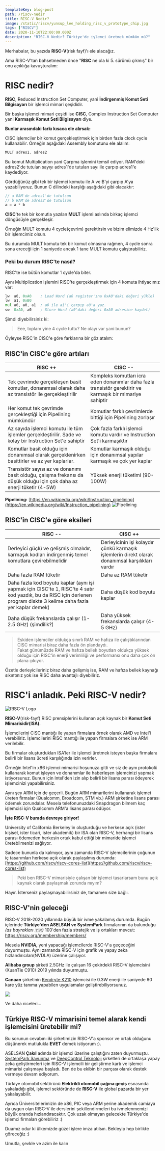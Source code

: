 ```yaml
---
templateKey: blog-post
path: /riscv-nedir
title: RISC-V Nedir?
image: /static/riscv/yunsup_lee_holding_risc_v_prototype_chip.jpg
tags: ["RISCV"]
date: 2020-11-10T22:00:00.000Z
description: "RISC-V Nedir? Türkiye'de işlemci üretmek mümkün mü?"
---
```

Merhabalar, bu yazıda **RISC-V**(risk fayf)'ı ele alacağız.

Ama RISC-V'tan bahsetmeden önce "**RISC** ne ola ki 5. sürümü çıkmış" bir onu açıklığa kavuşturalım:

# RISC nedir?

**RISC**, Reduced Instruction Set Computer, yani **İndirgenmiş Komut Seti Bilgisayarı** bir işlemci mimari çeşididir.

Bir başka işlemci mimari çeşidi ise **CISC**, Complex Instruction Set Computer yani **Karmaşık Komut Seti Bilgisayarı** diye.

**Bunlar arasındaki farkı kısaca ele alırsak:**

CISC işlemciler bir komut gerçekleştirmek için birden fazla clock cycle kullanabilir. Örneğin aşağıdaki Assembly komutunu ele alalım:
```asm
MULT adres1, adres2
```
Bu komut Multiplication yani Çarpma işlemini temsil ediyor. RAM'deki adres2'de tutulan sayıyı adres1'de tutulan sayı ile çarpıp adres1'e kaydediyor.

Gördüğünüz gibi tek bir işlemci komutu ile A ve B'yi çarpıp A'ya yazabiliyoruz. Bunun C dilindeki karşlığı aşağıdaki gibi olacaktır:
```cpp
// a RAM'de adres1'de tutulsun
// b RAM'de adres2'de tutulsun
a = a * b
```
**CISC**'te tek bir komutla yazılan **MULT** işlemi aslında birkaç işlemci döngüsüyle gerçekleşir.

Örneğin MULT komutu 4 cycle(çevrim) gerektirsin ve bizim elimizde 4 Hz'lik bir işlemcimiz olsun.

Bu durumda MULT komutu tek bir komut olmasına rağmen, 4 cycle sonra sona ereceği için 1 saniyede ancak 1 tane MULT komutu çalıştırabiliriz.

### Peki bu durum RISC'te nasıl?

RISC'te ise bütün komutlar 1 cycle'da biter.

Aynı Multiplication işlemini RISC'te gerçekleştirmek için 4 komuta ihtiyacımız var:
```asm
lw  a0, 0xA0    ; Load Word (a0 register'ına 0xA0'daki değeri yükle)
lw  a1, 0xB0
mul a0, a0, a1  ; a0 ile a1'i çarpıp a0'a yaz.
sw  0xA0, a0    ; Store Word (a0'daki değeri 0xA0 adresine kaydet)
```

Şimdi diyebilirsiniz ki:
> Eee, toplam yine 4 cycle tuttu? Ne olayı var yani bunun?

Öyleyse RISC'in CISC'e göre farklarına bir göz atalım:

## RISC'in CISC'e göre artıları
| RISC ++ | CISC  --|
|-|-|
| Tek çevrimde gerçekleşen basit komutlar, donanımsal olarak daha az transistör ile gerçekleştirilir| Kompleks komutları icra eden donanımlar daha fazla transistör gerektirir ve karmaşık bir mimariye sahiptir |
| Her komut tek çevrimde gerçekleştiği için Pipelining mümkündür | Komutlar farklı çevrimlerde bittiği için Pipelining zorlaşır|
| Az sayıda işlemci komutu ile tüm işlemler gerçekleştirilir. Sade ve kolay bir Instruction Set'e sahiptir| Çok fazla farklı işlemci komutu vardır ve Instruction Set'i karmaşıktır |
| Komutlar basit olduğu için donanımsal olarak gerçeklenirken basittirler ve az yer kaplarlar. | Komutlar karmaşık olduğu için donanımsal yapılar karmaşık ve çok yer kaplar |
| Transistör sayısı az ve donanımı basit olduğu, çalışma frekansı da düşük olduğu için çok daha az enerji tüketir (4-5W) | Yüksek enerji tüketimi (90-100W) |


**Pipelining:** [https://en.wikipedia.org/wiki/Instruction_pipelining](https://en.wikipedia.org/wiki/Instruction_pipelining)
![Pipelining](https://upload.wikimedia.org/wikipedia/commons/thumb/c/cb/Pipeline%2C_4_stage.svg/1024px-Pipeline%2C_4_stage.svg.png)

## RISC'in CISC'e göre eksileri
| RISC -- | CISC ++ |
|-|-|
| Derleyici güçlü ve gelişmiş olmalıdır, karmaşık kodları indirgenmiş temel komutlara çevirebilmelidir | Derleyicinin işi kolaydır çünkü karmaşık işlemlerin direkt olarak donanımsal karşılıkları vardır |
| Daha fazla RAM tüketir | Daha az RAM tüketir |
| Daha fazla kod boyutu kaplar (aynı işi yapmak için CISC'te 1, RISC'te 4 satır kod yazdık, bu da RISC için derlenen program diskte 3 kelime daha fazla yer kaplar demek) | Daha düşük kod boyutu kaplar |
| Daha düşük frekanslarda çalışır (1-2.5 GHz) (şimdilik?) | Daha yüksek frekanslarda çalışır (4-5 GHz) |

> Eskiden işlemciler oldukça sınırlı RAM ve hafıza ile çalıştıklarından CISC mimarisi biraz daha fazla ön plandaydı. <br>
> Fakat günümüzde RAM ve hafıza bellek boyutları oldukça yüksek olduğu için RISC'in enerji verimliliği ve performansı onu daha çok ön plana çıkıyor.

Özetle derleyicileriniz biraz daha gelişmiş ise, RAM ve hafıza bellek kaynağı sıkıntınız yok ise RISC daha avantajlı diyebiliriz.

# RISC'i anladık. Peki RISC-V nedir?

![RISC-V Logo](https://upload.wikimedia.org/wikipedia/commons/thumb/9/9a/RISC-V-logo.svg/1920px-RISC-V-logo.svg.png)

**RISC-V**(risk-fayf) RISC prensiplerini kullanan açık kaynak bir **Komut Seti Mimarisidir(ISA)**.


İşlemcilerini CISC mantığı ile yapan firmalara örnek olarak AMD ve Intel'i verebiliriz. İşlemcilerini RISC mantığı ile yapan firmalara örnek ise ARM verilebilir.

Bu firmalar oluşturdukları ISA'ler ile işlemci üretmek isteyen başka firmalara belirli bir lisans ücreti karşılığında izin verirler.

Örneğin Intel'in x86 işlemci mimarisi hoşunuza gitti ve siz de aynı protokolü kullanarak komut işleyen ve donanımlar ile haberleşen işlemcinizi yapmak istiyorsunuz. Bunun için Intel'den izin alıp belirli bir lisans parası ödeyerek işlemcinizi yapabilirsiniz.

Aynı şey ARM için de geçerli. Bugün ARM mimarilerini kullanarak işlemci üreten firmalar (Qualcomm, Broadcom, STM vb.) ARM şirketine lisans parası ödemek zorundalar. Mesela telefonunuzdaki Snapdragon bilmem kaç işlemcisi için Qualcomm ARM'a lisans parası ödüyor.

**İşte RISC-V burada devreye giriyor!**

University of California Berkeley'in oluşturduğu ve herkese açık (ister kişisel, ister ticari, ister akademik) bir ISA olan RISC-V, herhangi bir lisans parası ödemeden herkesin ortak kabul ettiği bir mimaride işlemci üretebilmenizi sağlıyor.

Sadece bununla da kalmıyor, aynı zamanda RISC-V işlemcilerinin çoğunun iç tasarımları herkese açık olarak paylaşılmış durumda: [https://github.com/riscv/riscv-cores-list](https://github.com/riscv/riscv-cores-list)

> Peki ben RISC-V mimarisiyle çalışan bir işlemci tasarlarsam bunu açık kaynak olarak paylaşmak zorunda mıyım? <br>

Hayır. İsterseniz paylaşmayabilirsiniz de, tamamen size bağlı.

## RISC-V'nin geleceği
RISC-V 2018-2020 yıllarında büyük bir ivme yakalamış durumda. Bugün içlerinde **Türkiye'den ASELSAN ve SystemPark** firmalarının da bulunduğu *(as bayrakları 🇹🇷)* 100'den fazla stratejik ve iş ortakları mevcut:
https://riscv.org/membership/members/

Mesela **NVIDIA**, yeni yapacağı işlemcilerde RISC-V'a geçeceğini duyurmuştu. Aynı zamanda RISC-V için grafik ve yapay zeka hızlandırıcıları(NVDLA) üzerine çalışıyor.

**Alibaba group** şirketi 2.5GHz ile çalışan 16 çekirdekli RISC-V işlemcisini (XuanTie C910) 2019 yılında duyurmuştu.

**Canaan** şirketinin [Kendryte K210](https://canaan.io/product/kendryteai) işlemcisi ile 0.3W enerji ile saniyede 60 kare yüz tanıma yapabilen uygulamalar geliştirebiliyorsunuz.

![](https://external-content.duckduckgo.com/iu/?u=https%3A%2F%2Fapplexgen.com%2Fwp-content%2Fuploads%2F2020%2F03%2FXuantie-910-procesador-16-n%25C3%25BAcleo-con-arquitectura-RISC-V-de-Alibaba.jpg)

Ve daha niceleri...

## Türkiye RISC-V mimarisini temel alarak kendi işlemcisini üretebilir mi?
Bu sorunun cevabını iki şirketimizin RISC-V'a sponsor ve ortak olduğunu düşünerek mutlulukla **EVET** demek istiyorum :).

ASELSAN **Çakıl** adında bir işlemci üzerine çalıştığını zaten duyurmuştu. [SystemPark Savunma](https://systempark.io) ve [DeepControl Teknoloji](https://deepcontrol.net) şirketleri de ortaklaşa yapay zeka geliştirmeleri için RISC-V işlemcili bir geliştirme kartı ve işlemci mimarisi çalışmaya başladı. Ben de bu ekibin bir parçası olarak destek vermeye devam ediyorum.

Türkiye otomobil sektörünü **Elektrikli otomobil çağına geçiş** esnasında yakaladığı gibi, işlemci sektöründe de **RISC-V** ile global pazarda bir yer yakalayabilir.

Ayrıca Üniversitelerimizin de x86, PIC veya ARM yerine akademik camiaya da uygun olan RISC-V ile derslerini şekillendirmeleri bu ivmelenmemizi büyük oranda hızlandıracaktır. Çok uzak olmayan gelecekte Türkiye'de işlemci firmaları görebiliriz :)

Duamız odur ki ülkemizde güzel işlere imza atılsın. Bekleyip hep birlikte göreceğiz :)

Umutla, şevkle ve azim ile kalın